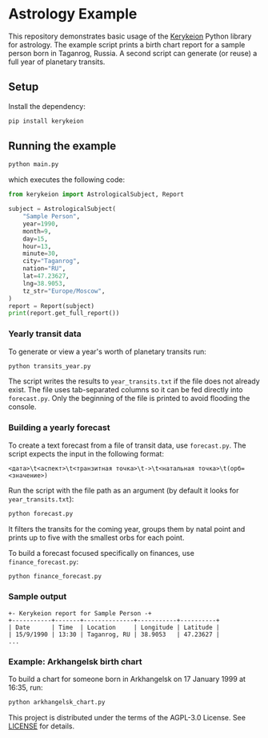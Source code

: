 # Astrology Example

This repository demonstrates basic usage of the [Kerykeion](https://pypi.org/project/kerykeion/) Python library for astrology. The example script prints a birth chart report for a sample person born in Taganrog, Russia. A second script can generate (or reuse) a full year of planetary transits.

## Setup

Install the dependency:

```bash
pip install kerykeion
```

## Running the example

```bash
python main.py
```

which executes the following code:

```python
from kerykeion import AstrologicalSubject, Report

subject = AstrologicalSubject(
    "Sample Person",
    year=1990,
    month=9,
    day=15,
    hour=13,
    minute=30,
    city="Taganrog",
    nation="RU",
    lat=47.23627,
    lng=38.9053,
    tz_str="Europe/Moscow",
)
report = Report(subject)
print(report.get_full_report())
```

### Yearly transit data

To generate or view a year's worth of planetary transits run:

```bash
python transits_year.py
```

The script writes the results to `year_transits.txt` if the file does not
already exist. The file uses tab-separated columns so it can be fed
directly into `forecast.py`. Only the beginning of the file is printed to
avoid flooding the console.

### Building a yearly forecast

To create a text forecast from a file of transit data, use `forecast.py`.
The script expects the input in the following format:

```
<дата>\t<аспект>\t<транзитная точка>\t->\t<натальная точка>\t(орб=<значение>)
```

Run the script with the file path as an argument (by default it looks for
`year_transits.txt`):

```bash
python forecast.py
```

It filters the transits for the coming year, groups them by natal point and
prints up to five with the smallest orbs for each point.

To build a forecast focused specifically on finances, use `finance_forecast.py`:

```bash
python finance_forecast.py
```

### Sample output

```
+- Kerykeion report for Sample Person -+
+-----------+-------+--------------+-----------+----------+
| Date      | Time  | Location     | Longitude | Latitude |
| 15/9/1990 | 13:30 | Taganrog, RU | 38.9053   | 47.23627 |
...
```

### Example: Arkhangelsk birth chart

To build a chart for someone born in Arkhangelsk on 17 January 1999 at 16:35,
run:

```bash
python arkhangelsk_chart.py
```


This project is distributed under the terms of the AGPL-3.0 License. See [LICENSE](LICENSE) for details.
